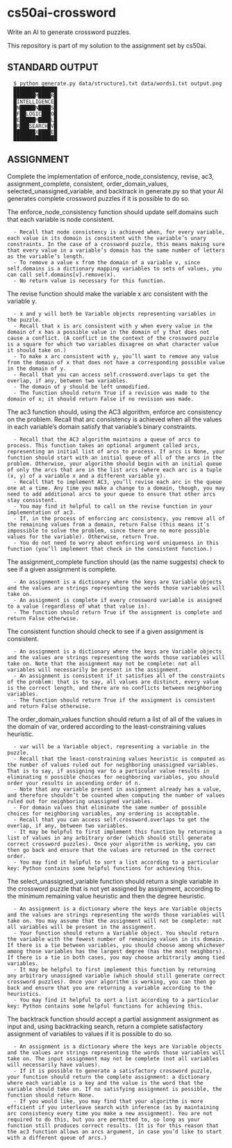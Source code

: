 # cs50ai-crossword

Write an AI to generate crossword puzzles.

This repository is part of my solution to the assignment set by cs50ai.

## STANDARD OUTPUT

      $ python generate.py data/structure1.txt data/words1.txt output.png
      ██████████████
      ███████M████R█
      █INTELLIGENCE█
      █N█████N████S█
      █F██LOGIC███O█
      █E█████M████L█
      █R███SEARCH█V█
      ███████X████E█
      ██████████████


## ASSIGNMENT

Complete the implementation of enforce_node_consistency, revise, ac3, assignment_complete, consistent, order_domain_values, selected_unassigned_variable, and backtrack in generate.py so that your AI generates complete crossword puzzles if it is possible to do so.

The enforce_node_consistency function should update self.domains such that each variable is node consistent.

      - Recall that node consistency is achieved when, for every variable, each value in its domain is consistent with the variable’s unary constraints. In the case of a crossword puzzle, this means making sure that every value in a variable’s domain has the same number of letters as the variable’s length.
      - To remove a value x from the domain of a variable v, since self.domains is a dictionary mapping variables to sets of values, you can call self.domains[v].remove(x).
      - No return value is necessary for this function.


The revise function should make the variable x arc consistent with the variable y.

      - x and y will both be Variable objects representing variables in the puzzle.
      - Recall that x is arc consistent with y when every value in the domain of x has a possible value in the domain of y that does not cause a conflict. (A conflict in the context of the crossword puzzle is a square for which two variables disagree on what character value it should take on.)
      - To make x arc consistent with y, you’ll want to remove any value from the domain of x that does not have a corresponding possible value in the domain of y.
      - Recall that you can access self.crossword.overlaps to get the overlap, if any, between two variables.
      - The domain of y should be left unmodified.
      - The function should return True if a revision was made to the domain of x; it should return False if no revision was made.


The ac3 function should, using the AC3 algorithm, enforce arc consistency on the problem. Recall that arc consistency is achieved when all the values in each variable’s domain satisfy that variable’s binary constraints.

      - Recall that the AC3 algorithm maintains a queue of arcs to process. This function takes an optional argument called arcs, representing an initial list of arcs to process. If arcs is None, your function should start with an initial queue of all of the arcs in the problem. Otherwise, your algorithm should begin with an initial queue of only the arcs that are in the list arcs (where each arc is a tuple (x, y) of a variable x and a different variable y).
      - Recall that to implement AC3, you’ll revise each arc in the queue one at a time. Any time you make a change to a domain, though, you may need to add additional arcs to your queue to ensure that other arcs stay consistent.
      - You may find it helpful to call on the revise function in your implementation of ac3.
      - If, in the process of enforcing arc consistency, you remove all of the remaining values from a domain, return False (this means it’s impossible to solve the problem, since there are no more possible values for the variable). Otherwise, return True.
      - You do not need to worry about enforcing word uniqueness in this function (you’ll implement that check in the consistent function.)


The assignment_complete function should (as the name suggests) check to see if a given assignment is complete.

      - An assignment is a dictionary where the keys are Variable objects and the values are strings representing the words those variables will take on.
      - An assignment is complete if every crossword variable is assigned to a value (regardless of what that value is).
      - The function should return True if the assignment is complete and return False otherwise.


The consistent function should check to see if a given assignment is consistent.

      - An assignment is a dictionary where the keys are Variable objects and the values are strings representing the words those variables will take on. Note that the assignment may not be complete: not all variables will necessarily be present in the assignment.
      - An assignment is consistent if it satisfies all of the constraints of the problem: that is to say, all values are distinct, every value is the correct length, and there are no conflicts between neighboring variables.
      - The function should return True if the assignment is consistent and return False otherwise.


The order_domain_values function should return a list of all of the values in the domain of var, ordered according to the least-constraining values heuristic.

      - var will be a Variable object, representing a variable in the puzzle.
      - Recall that the least-constraining values heuristic is computed as the number of values ruled out for neighboring unassigned variables. That is to say, if assigning var to a particular value results in eliminating n possible choices for neighboring variables, you should order your results in ascending order of n.
      - Note that any variable present in assignment already has a value, and therefore shouldn’t be counted when computing the number of values ruled out for neighboring unassigned variables.
      - For domain values that eliminate the same number of possible choices for neighboring variables, any ordering is acceptable.
      - Recall that you can access self.crossword.overlaps to get the overlap, if any, between two variables.
      - It may be helpful to first implement this function by returning a list of values in any arbitrary order (which should still generate correct crossword puzzles). Once your algorithm is working, you can then go back and ensure that the values are returned in the correct order.
      - You may find it helpful to sort a list according to a particular key: Python contains some helpful functions for achieving this.


The select_unassigned_variable function should return a single variable in the crossword puzzle that is not yet assigned by assignment, according to the minimum remaining value heuristic and then the degree heuristic.

      - An assignment is a dictionary where the keys are Variable objects and the values are strings representing the words those variables will take on. You may assume that the assignment will not be complete: not all variables will be present in the assignment.
      - Your function should return a Variable object. You should return the variable with the fewest number of remaining values in its domain. If there is a tie between variables, you should choose among whichever among those variables has the largest degree (has the most neighbors). If there is a tie in both cases, you may choose arbitrarily among tied variables.
      - It may be helpful to first implement this function by returning any arbitrary unassigned variable (which should still generate correct crossword puzzles). Once your algorithm is working, you can then go back and ensure that you are returning a variable according to the heuristics.
      - You may find it helpful to sort a list according to a particular key: Python contains some helpful functions for achieving this.


The backtrack function should accept a partial assignment assignment as input and, using backtracking search, return a complete satisfactory assignment of variables to values if it is possible to do so.

      - An assignment is a dictionary where the keys are Variable objects and the values are strings representing the words those variables will take on. The input assignment may not be complete (not all variables will necessarily have values).
      - If it is possible to generate a satisfactory crossword puzzle, your function should return the complete assignment: a dictionary where each variable is a key and the value is the word that the variable should take on. If no satisfying assignment is possible, the function should return None.
      - If you would like, you may find that your algorithm is more efficient if you interleave search with inference (as by maintaining arc consistency every time you make a new assignment). You are not required to do this, but you are permitted to, so long as your function still produces correct results. (It is for this reason that the ac3 function allows an arcs argument, in case you’d like to start with a different queue of arcs.)
